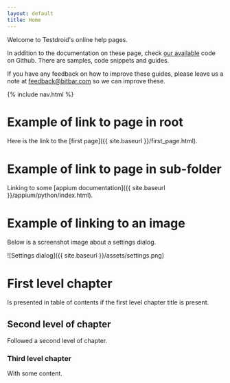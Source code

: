 ```yaml
---
layout: default
title: Home
---
```


Welcome to Testdroid's online help pages.

In addition to the documentation on these page, check [our
available](https://github.com/bitbar/testdroid-samples/) code on
Github. There are samples, code snippets and guides.


If you have any feedback on how to improve these guides, please leave
us a note at <feedback@bitbar.com> so we can improve these.



{% include nav.html %}

# Example of link to page in root

Here is the link to the [first page]({{ site.baseurl }}/first_page.html).

# Example of link to page in sub-folder

Linking to some [appium documentation]({{ site.baseurl }}/appium/python/index.html).

# Example of linking to an image

Below is a screenshot image about a settings dialog.

![Settings dialog]({{ site.baseurl }}/assets/settings.png)

# First level chapter

Is presented in table of contents if the first level chapter title is
present.

## Second level of chapter

Followed a second level of chapter.

### Third level chapter

With some content.
